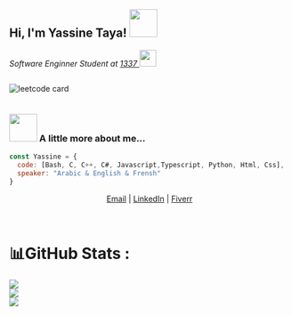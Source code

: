 <h2> Hi, I'm Yassine Taya! <img src="https://media.giphy.com/media/mGcNjsfWAjY5AEZNw6/giphy.gif" width="50"></h2>
<!-- <img align='right' src="https://media.giphy.com/media/nPCNWmIOcZny6Vfksa/giphy.gif" width="100"> -->
<p><em>Software Enginner Student at <a href="https://1337.ma/"> 1337 </a><img src="https://media.giphy.com/media/fYSnHlufseco8Fh93Z/giphy.gif" width="30">
</em></p>
<div style="display:flex;">

![leetcode card](https://stats-cards-4b1n8mmbp-hxx2.vercel.app/api/leetcode/?username=BleedTheFreak)
  
 </div>
<!-- <div>
  ![leetcode card](https://stats-cards-4b1n8mmbp-hxx2.vercel.app/api/leetcode/?username=BleedTheFreak)
</div> -->

### <img src="https://media.giphy.com/media/VgCDAzcKvsR6OM0uWg/giphy.gif" width="50"> A little more about me...  

```javascript
const Yassine = {
  code: [Bash, C, C++, C#, Javascript,Typescript, Python, Html, Css],
  speaker: "Arabic & English & Frensh"
}
```
<p align="center">
    <a href="mailto:tayayassine6@live.fr">Email</a>  |  <a href="https://www.linkedin.com/in/yassine-taya-196055197/">LinkedIn</a>  | 
  <a href="https://www.fiverr.com/users/ytaya_42/">Fiverr</a>
</p>
</br>

 # 📊GitHub Stats :
![](https://github-readme-stats.vercel.app/api/top-langs/?username=bleedthefreak&theme=dark&hide_border=true&include_all_commits=true&count_private=true&layout=compact&hide=php,html,javascript,css,scss,dart)</br>
![](https://github-readme-stats.vercel.app/api?username=bleedthefreak&theme=dark&hide_border=true&include_all_commits=true&count_private=true)</br>
![](https://komarev.com/ghpvc/?username=BleedTheFreak&label=Visitors+Count&color=brightgreen) 
